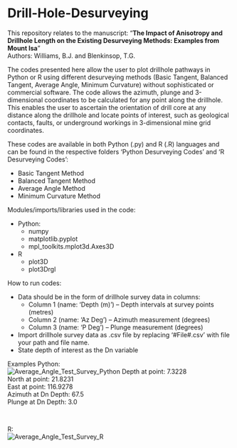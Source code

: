 # Drill-Hole-Desurveying

This repository relates to the manuscript: “**The Impact of Anisotropy and Drillhole Length on the Existing Desurveying Methods: Examples from Mount Isa**”  
Authors: Williams, B.J. and Blenkinsop, T.G.  

The codes presented here allow the user to plot drillhole pathways in Python or R using different desurveying methods (Basic Tangent, Balanced Tangent, Average Angle, Minimum Curvature) without sophisticated or commercial software. The code allows the azimuth, plunge and 3-dimensional coordinates to be calculated for any point along the drillhole. This enables the user to ascertain the orientation of drill core at any distance along the drillhole and locate points of interest, such as geological contacts, faults, or underground workings in 3-dimensional mine grid coordinates.

These codes are available in both Python (.py) and R (.R) languages and can be found in the respective folders ‘Python Desurveying Codes’ and ‘R Desurveying Codes’:
  * Basic Tangent Method
  * Balanced Tangent Method  
  * Average Angle Method  
  * Minimum Curvature Method

Modules/imports/libraries used in the code:
  * Python:
    * numpy
    * matplotlib.pyplot
    * mpl_toolkits.mplot3d.Axes3D
  * R
    *	plot3D
    *	plot3Drgl

How to run codes:
  * Data should be in the form of drillhole survey data in columns:
    *	Column 1 (name: ‘Depth (m)’) – Depth intervals at survey points (metres)
    *	Column 2 (name: ‘Az Deg’) – Azimuth measurement (degrees)
    *	Column 3 (name: ‘P Deg’) – Plunge measurement (degrees)
  * Import drillhole survey data as .csv file by replacing ‘#File#.csv’ with file your path and file name.
  *	State depth of interest as the Dn variable

Examples
Python:  
![Average_Angle_Test_Survey_Python](https://github.com/WilliamsB39/Drillhole-Desurveying/assets/65358801/4d5cb867-8b58-4709-804f-5552882150a3)
        Depth at point: 7.3228  
        North at point: 21.8231  
        East at point: 116.9278  
        Azimuth at Dn Depth: 67.5  
        Plunge at Dn Depth: 3.0  
<pre>

</pre>
  
R:  
![Average_Angle_Test_Survey_R](https://github.com/WilliamsB39/Drillhole-Desurveying/assets/65358801/ae7583ae-178e-4d89-90ef-6b6ea8c2a0f1)
